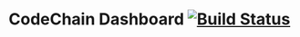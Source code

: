 # CodeChain Dashboard [![Build Status](https://travis-ci.com/CodeChain-io/codechain-dashboard.svg?branch=master)](https://travis-ci.com/CodeChain-io/codechain-dashboard)
